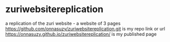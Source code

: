 # zuriwebsitereplication
a replication of the zuri website - a website of 3 pages
https://github.com/onnasuzy/zuriwebsitereplication.git is my repo link or url
https://onnasuzy.github.io/zuriwebsitereplication/ is my published page

